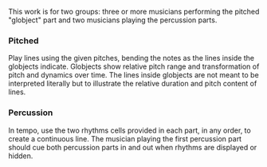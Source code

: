 This work is for two groups: three or more musicians performing the pitched "globject" part and two musicians playing the percussion parts.

### Pitched
Play lines using the given pitches, bending the notes as the lines inside the globjects indicate.
Globjects show relative pitch range and transformation of pitch and dynamics over time.
The lines inside globjects are not meant to be interpreted literally but to illustrate the relative duration and pitch content of lines.

### Percussion
In tempo, use the two rhythms cells provided in each part, in any order, to create a continuous line.
The musician playing the first percussion part should cue both percussion parts in and out when rhythms are displayed or hidden.
